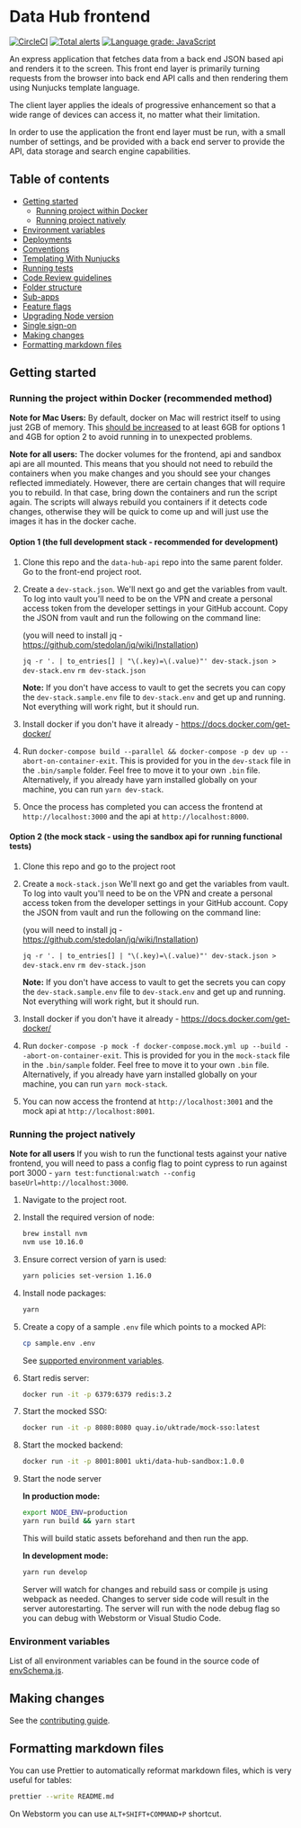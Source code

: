 # Data Hub frontend

[![CircleCI](https://circleci.com/gh/uktrade/data-hub-frontend.svg?style=svg)](https://circleci.com/gh/uktrade/data-hub-frontend)
[![Total alerts](https://img.shields.io/lgtm/alerts/g/uktrade/data-hub-frontend.svg?logo=lgtm&logoWidth=18)](https://lgtm.com/projects/g/uktrade/data-hub-frontend/alerts/)
[![Language grade: JavaScript](https://img.shields.io/lgtm/grade/javascript/g/uktrade/data-hub-frontend.svg?logo=lgtm&logoWidth=18)](https://lgtm.com/projects/g/uktrade/data-hub-frontend/context:javascript)

An express application that fetches data from a back end JSON based api and renders it to the screen.
This front end layer is primarily turning requests from the browser into back end API calls and then
rendering them using Nunjucks template language.

The client layer applies the ideals of progressive enhancement so that a wide range of devices can
access it, no matter what their limitation.

In order to use the application the front end layer must be run, with a small number of settings,
and be provided with a back end server to provide the API, data storage and search engine capabilities.

## Table of contents

- [Getting started](#getting-started)
  - [Running project within Docker](#running-project-within-docker)
  - [Running project natively](#running-project-natively)
- [Environment variables](#environment-variables)
- [Deployments](./docs/Deployments.md)
- [Conventions](./docs/Conventions.md)
- [Templating With Nunjucks](./docs/Templating%20with%20Nunjucks.md)
- [Running tests](./docs/Running%20tests.md)
- [Code Review guidelines](./docs/Code%20review%20guidelines.md)
- [Folder structure](./docs/Folder%20structure.md)
- [Sub-apps](./docs/Sub-apps.md)
- [Feature flags](./docs/Feature%20flags.md)
- [Upgrading Node version](./docs/Upgrading%20Node%20version.md)
- [Single sign-on](./docs/Single%20sign-on.md)
- [Making changes](#making-changes)
- [Formatting markdown files](#formatting-markdown-files)

## Getting started

### Running the project within Docker (recommended method)

**Note for Mac Users:** By default, docker on Mac will restrict itself to using just 2GB of memory. This [should be increased](https://docs.docker.com/docker-for-mac/#resources) to at least 6GB for options 1 and 4GB for option 2 to avoid running in to unexpected problems.

**Note for all users:** The docker volumes for the frontend, api and sandbox api are all mounted. This means that you should not need to rebuild the containers when you make changes and you should see your changes reflected immediately. However, there are certain changes that will require you to rebuild. In that case, bring down the containers and run the script again. The scripts will always rebuild you containers if it detects code changes, otherwise they will be quick to come up and will just use the images it has in the docker cache.

#### Option 1 (the full development stack - recommended for development)

1. Clone this repo and the `data-hub-api` repo into the same parent folder. Go to the front-end project root.

2. Create a `dev-stack.json`. We'll next go and get the variables from vault. To log into vault you'll need to be on the VPN and create a personal access token from the developer settings in your GitHub account. Copy the JSON from vault and run the following on the command line:

   (you will need to install jq - https://github.com/stedolan/jq/wiki/Installation)

   `jq -r '. | to_entries[] | "\(.key)=\(.value)"' dev-stack.json > dev-stack.env`
   `rm dev-stack.json`

   **Note:** If you don't have access to vault to get the secrets you can copy the `dev-stack.sample.env` file to `dev-stack.env` and get up and running. Not everything will work right, but it should run.

3. Install docker if you don't have it already - https://docs.docker.com/get-docker/

4. Run `docker-compose build --parallel && docker-compose -p dev up --abort-on-container-exit`. This is provided for you in the `dev-stack` file in the `.bin/sample` folder. Feel free to move it to your own `.bin` file. Alternatively, if you already have yarn installed globally on your machine, you can run `yarn dev-stack`.

5. Once the process has completed you can access the frontend at `http://localhost:3000` and the api at `http://localhost:8000`.

#### Option 2 (the mock stack - using the sandbox api for running functional tests)

1. Clone this repo and go to the project root

2. Create a `mock-stack.json` We'll next go and get the variables from vault. To log into vault you'll need to be on the VPN and create a personal access token from the developer settings in your GitHub account. Copy the JSON from vault and run the following on the command line:

   (you will need to install jq - https://github.com/stedolan/jq/wiki/Installation)

   `jq -r '. | to_entries[] | "\(.key)=\(.value)"' dev-stack.json > dev-stack.env`
   `rm dev-stack.json`

   **Note:** If you don't have access to vault to get the secrets you can copy the `dev-stack.sample.env` file to `dev-stack.env` and get up and running. Not everything will work right, but it should run.

3. Install docker if you don't have it already - https://docs.docker.com/get-docker/

4. Run `docker-compose -p mock -f docker-compose.mock.yml up --build --abort-on-container-exit`. This is provided for you in the `mock-stack` file in the `.bin/sample` folder. Feel free to move it to your own `.bin` file. Alternatively, if you already have yarn installed globally on your machine, you can run `yarn mock-stack`.

5. You can now access the frontend at `http://localhost:3001` and the mock api at `http://localhost:8001`.

### Running the project natively

**Note for all users** If you wish to run the functional tests against your native frontend, you will need to pass a config flag to point cypress to run against port 3000 - `yarn test:functional:watch --config baseUrl=http://localhost:3000`.

1.  Navigate to the project root.

2.  Install the required version of node:

    ```bash
    brew install nvm
    nvm use 10.16.0
    ```

3.  Ensure correct version of yarn is used:

    ```bash
    yarn policies set-version 1.16.0
    ```

4.  Install node packages:

    ```bash
    yarn
    ```

5.  Create a copy of a sample `.env` file which points to a mocked API:

    ```bash
    cp sample.env .env
    ```

    See [supported environment variables](./docs/Environment%20variables.md).

6.  Start redis server:

    ```bash
    docker run -it -p 6379:6379 redis:3.2
    ```

7.  Start the mocked SSO:

    ```bash
    docker run -it -p 8080:8080 quay.io/uktrade/mock-sso:latest
    ```

8.  Start the mocked backend:

    ```bash
    docker run -it -p 8001:8001 ukti/data-hub-sandbox:1.0.0
    ```

9.  Start the node server

    **In production mode:**

    ```bash
    export NODE_ENV=production
    yarn run build && yarn start
    ```

    This will build static assets beforehand and then run the app.

    **In development mode:**

    ```bash
    yarn run develop
    ```

    Server will watch for changes and rebuild sass or compile js using webpack as
    needed. Changes to server side code will result in the server autorestarting.
    The server will run with the node debug flag so you can debug with Webstorm
    or Visual Studio Code.

### Environment variables

List of all environment variables can be found in the source code of [envSchema.js](./src/config/envSchema.js).

## Making changes

See the [contributing guide](./CONTRIBUTING.md).

## Formatting markdown files

You can use Prettier to automatically reformat markdown files, which is very useful for tables:

```bash
prettier --write README.md
```

On Webstorm you can use `ALT+SHIFT+COMMAND+P` shortcut.
